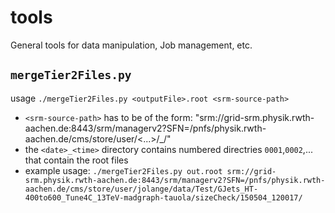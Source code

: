 # tools
General tools for data manipulation, Job management, etc.

## `mergeTier2Files.py` ##
usage `./mergeTier2Files.py <outputFile>.root <srm-source-path>`
- `<srm-source-path>` has to be of the form:
  "srm://grid-srm.physik.rwth-aachen.de:8443/srm/managerv2?SFN=/pnfs/physik.rwth-aachen.de/cms/store/user/<...>/<date>_<time>/"
-  the `<date>_<time>` directory contains numbered directries `0001`,`0002`,... that contain the root files
- example usage:
```./mergeTier2Files.py out.root srm://grid-srm.physik.rwth-aachen.de:8443/srm/managerv2?SFN=/pnfs/physik.rwth-aachen.de/cms/store/user/jolange/data/Test/GJets_HT-400to600_Tune4C_13TeV-madgraph-tauola/sizeCheck/150504_120017/```
